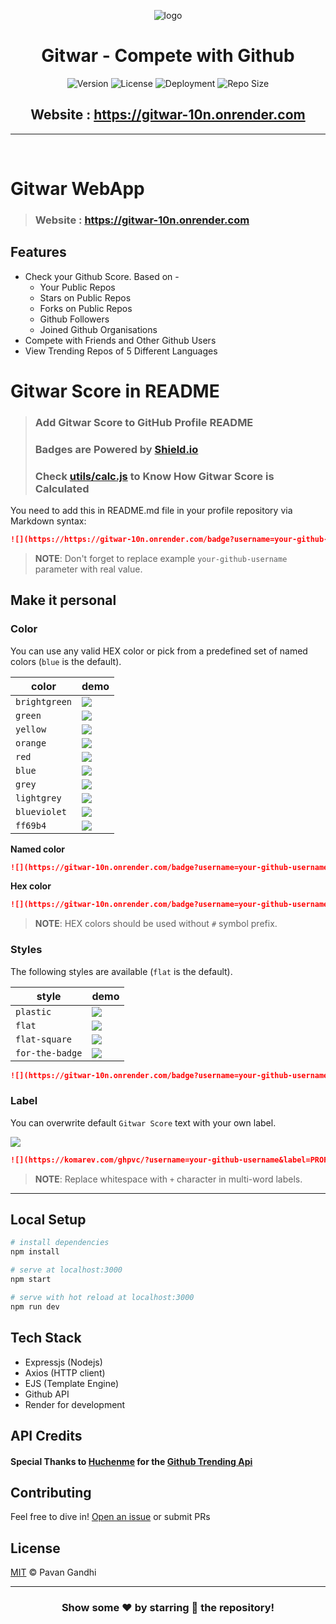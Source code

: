 <div align="center">

![logo](./public/logo.png)

# **Gitwar - Compete with Github**

![Version](https://img.shields.io/github/package-json/v/10Nates/Gitwar?color=2948ff&label=Version&style=flat-square) ![License](https://img.shields.io/github/license/10Nates/Gitwar?color=2948ff&label=License&style=flat-square) ![Deployment](https://img.shields.io/website-up-down-green-red/https/gitwar-10n.onrender.com.svg?color=2948ff&label=Deployment&style=flat-square) ![Repo Size](https://img.shields.io/github/repo-size/10Nates/Gitwar?color=2948ff&label=Repo%20Size&style=flat-square)

## Website : https://gitwar-10n.onrender.com

---

</div>

<br />

# Gitwar WebApp

> ### Website : https://gitwar-10n.onrender.com

## Features

- Check your Github Score. Based on -
  - Your Public Repos
  - Stars on Public Repos
  - Forks on Public Repos
  - Github Followers
  - Joined Github Organisations
- Compete with Friends and Other Github Users
- View Trending Repos of 5 Different Languages


# Gitwar Score in README

> ### Add Gitwar Score to GitHub Profile README
> ### Badges are Powered by [Shield.io](https://shields.io/)
> ### Check [utils/calc.js](./utils/calc.js) to Know How Gitwar Score is Calculated

You need to add this in README.md file in your profile repository via Markdown syntax:

```markdown
![](https://https://gitwar-10n.onrender.com/badge?username=your-github-username)
```

> **NOTE**: Don't forget to replace example `your-github-username` parameter with real value.

## Make it personal

### Color

You can use any valid HEX color or pick from a predefined set of named colors (`blue` is the default).

| color         | demo                                                                                           |
| ------------- | ---------------------------------------------------------------------------------------------- |
| `brightgreen` | ![](https://img.shields.io/static/v1?label=Profile+views&message=1234567890&color=brightgreen) |
| `green`       | ![](https://img.shields.io/static/v1?label=Profile+views&message=1234567890&color=green)       |
| `yellow`      | ![](https://img.shields.io/static/v1?label=Profile+views&message=1234567890&color=yellow)      |
| `orange`      | ![](https://img.shields.io/static/v1?label=Profile+views&message=1234567890&color=orange)      |
| `red`         | ![](https://img.shields.io/static/v1?label=Profile+views&message=1234567890&color=red)         |
| `blue`        | ![](https://img.shields.io/static/v1?label=Profile+views&message=1234567890&color=blue)        |
| `grey`        | ![](https://img.shields.io/static/v1?label=Profile+views&message=1234567890&color=grey)        |
| `lightgrey`   | ![](https://img.shields.io/static/v1?label=Profile+views&message=1234567890&color=lightgrey)   |
| `blueviolet`  | ![](https://img.shields.io/static/v1?label=Profile+views&message=1234567890&color=blueviolet)  |
| `ff69b4`      | ![](https://img.shields.io/static/v1?label=Profile+views&message=1234567890&color=ff69b4)      |

**Named color**

```markdown
![](https://gitwar-10n.onrender.com/badge?username=your-github-username&color=green)
```

**Hex color**

```markdown
![](https://gitwar-10n.onrender.com/badge?username=your-github-username&color=dc143c)
```

> **NOTE**: HEX colors should be used without `#` symbol prefix.

### Styles

The following styles are available (`flat` is the default).

| style           | demo                                                                                                          |
| --------------- | ------------------------------------------------------------------------------------------------------------- |
| `plastic`       | ![](https://img.shields.io/static/v1?label=Profile+views&message=1234567890&color=007ec6&style=plastic)       |
| `flat`          | ![](https://img.shields.io/static/v1?label=Profile+views&message=1234567890&color=007ec6&style=flat)          |
| `flat-square`   | ![](https://img.shields.io/static/v1?label=Profile+views&message=1234567890&color=007ec6&style=flat-square)   |
| `for-the-badge` | ![](https://img.shields.io/static/v1?label=Profile+views&message=1234567890&color=007ec6&style=for-the-badge) |

```markdown
![](https://gitwar-10n.onrender.com/badge?username=your-github-username&style=flat-square)
```

### Label

You can overwrite default `Gitwar Score` text with your own label.

![](https://img.shields.io/static/v1?label=GITWAR+PROFILE+SCORE&message=1234567890&color=007ec6)

```markdown
![](https://komarev.com/ghpvc/?username=your-github-username&label=PROFILE+VIEWS)
```

> **NOTE**: Replace whitespace with `+` character in multi-word labels.

---

## Local Setup

```sh
# install dependencies
npm install

# serve at localhost:3000
npm start

# serve with hot reload at localhost:3000
npm run dev
```

## Tech Stack

- Expressjs (Nodejs)
- Axios (HTTP client)
- EJS (Template Engine)
- Github API
- Render for development

## API Credits

#### Special Thanks to [Huchenme](https://github.com/huchenme) for the [Github Trending Api](https://github.com/huchenme/github-trending-api)

## Contributing

Feel free to dive in! [Open an issue](https://github.com/iampavangandhi/Gitwar/issues/new) or submit PRs

## License

[MIT](LICENSE) © Pavan Gandhi

---

<div align="center">

### Show some ❤️ by starring 🌟 the repository!

</div>
